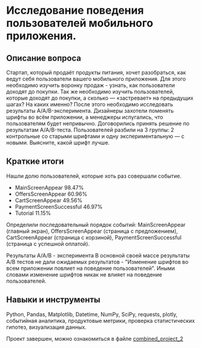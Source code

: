 # Исследование поведения пользователей мобильного приложения.

## Описание вопроса
Стартап, который продаёт продукты питания, хочет разобраться, как ведут себя пользователи вашего мобильного приложения. 
Для этого необходимо изучить воронку продаж - узнать, как пользователи доходят до покупки. Так же необходимо изучить пользователей, которые доходят до покупки, 
а сколько — «застревает» на предыдущих шагах? На каких именно?
После этого необходимо исследовать результаты A/A/B-эксперимента.
Дизайнеры захотели поменять шрифты во всём приложении, а менеджеры испугались, что пользователям будет непривычно. 
Договорились принять решение по результатам A/A/B-теста.
Пользователей разбили на 3 группы: 2 контрольные со старыми шрифтами и одну экспериментальную — с новыми. Выясните, какой шрифт лучше.

## Краткие итоги
Нашли долю пользователей, которые хоть раз совершали событие.

* MainScreenAppear 98.47%
* OffersScreenAppear 60.96%
* CartScreenAppear 49.56%
* PaymentScreenSuccessful 46.97%
* Tutorial 11.15%

Определили последовательный порядок событий: MainScreenAppear (главный экран), OffersScreenAppear (страница с предложением), CartScreenAppear (страница с корзиной), PaymentScreenSuccessful (страница с успешной оплатой).

Результаты А/А/В - эксперимента
В основной своей массе результаты А/В тестов не дали ожидаемых результатов - "Изменение шрифтов во всем приложении повлиет на поведение пользователей". Иными словами изменение шрифтов никак не влияет на поведение пользователей.


## Навыки и инструменты
Python, Pandas, Matplotlib, Datetime, NumPy, SciPy, requests, plotly, 
событийная аналитика, продуктовые метрики, проверка статистических гипотез, визуализация данных.

Проект завершен, можно ознакомиться в файле [combined_project_2](https://github.com/VeniaminSh/Practicum_Projects/blob/main/Project%2010%20(Сборный%20проект%202%20-%20событийная%20аналитика)%20-%20Исследование%20поведения%20пользователей%20мобильного%20приложения/combined_project_2.ipynb)
